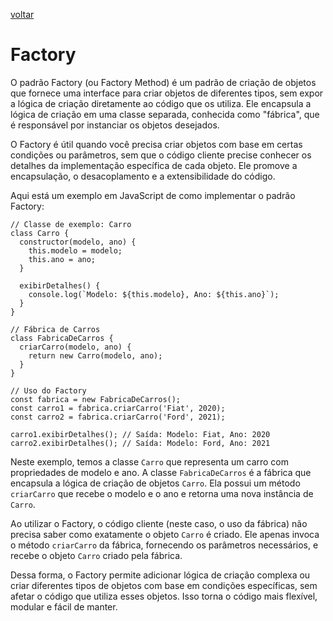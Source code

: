 [voltar](/README.md)

# Factory

O padrão Factory (ou Factory Method) é um padrão de criação de objetos que fornece uma interface para criar objetos de diferentes tipos, sem expor a lógica de criação diretamente ao código que os utiliza. Ele encapsula a lógica de criação em uma classe separada, conhecida como "fábrica", que é responsável por instanciar os objetos desejados.

O Factory é útil quando você precisa criar objetos com base em certas condições ou parâmetros, sem que o código cliente precise conhecer os detalhes da implementação específica de cada objeto. Ele promove a encapsulação, o desacoplamento e a extensibilidade do código.

Aqui está um exemplo em JavaScript de como implementar o padrão Factory:

```JS
// Classe de exemplo: Carro
class Carro {
  constructor(modelo, ano) {
    this.modelo = modelo;
    this.ano = ano;
  }

  exibirDetalhes() {
    console.log(`Modelo: ${this.modelo}, Ano: ${this.ano}`);
  }
}

// Fábrica de Carros
class FabricaDeCarros {
  criarCarro(modelo, ano) {
    return new Carro(modelo, ano);
  }
}

// Uso do Factory
const fabrica = new FabricaDeCarros();
const carro1 = fabrica.criarCarro('Fiat', 2020);
const carro2 = fabrica.criarCarro('Ford', 2021);

carro1.exibirDetalhes(); // Saída: Modelo: Fiat, Ano: 2020
carro2.exibirDetalhes(); // Saída: Modelo: Ford, Ano: 2021
```

Neste exemplo, temos a classe `Carro` que representa um carro com propriedades de modelo e ano. A classe `FabricaDeCarros` é a fábrica que encapsula a lógica de criação de objetos `Carro`. Ela possui um método `criarCarro` que recebe o modelo e o ano e retorna uma nova instância de `Carro`.

Ao utilizar o Factory, o código cliente (neste caso, o uso da fábrica) não precisa saber como exatamente o objeto `Carro` é criado. Ele apenas invoca o método `criarCarro` da fábrica, fornecendo os parâmetros necessários, e recebe o objeto `Carro` criado pela fábrica.

Dessa forma, o Factory permite adicionar lógica de criação complexa ou criar diferentes tipos de objetos com base em condições específicas, sem afetar o código que utiliza esses objetos. Isso torna o código mais flexível, modular e fácil de manter.